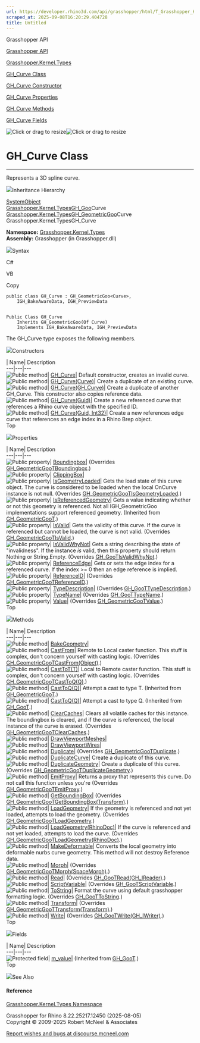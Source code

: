 ```yaml
---
url: https://developer.rhino3d.com/api/grasshopper/html/T_Grasshopper_Kernel_Types_GH_Curve.htm
scraped_at: 2025-09-08T16:20:29.404728
title: Untitled
---
```


Grasshopper API

[Grasshopper API](../html/723c01da-9986-4db2-8f53-6f3a7494df75.htm
"Grasshopper API")

[Grasshopper.Kernel.Types](../html/N_Grasshopper_Kernel_Types.htm
"Grasshopper.Kernel.Types")

[GH_Curve Class](../html/T_Grasshopper_Kernel_Types_GH_Curve.htm "GH_Curve
Class")

[GH_Curve Constructor
](../html/Overload_Grasshopper_Kernel_Types_GH_Curve__ctor.htm "GH_Curve
Constructor ")

[GH_Curve
Properties](../html/Properties_T_Grasshopper_Kernel_Types_GH_Curve.htm
"GH_Curve Properties")

[GH_Curve Methods](../html/Methods_T_Grasshopper_Kernel_Types_GH_Curve.htm
"GH_Curve Methods")

[GH_Curve Fields](../html/Fields_T_Grasshopper_Kernel_Types_GH_Curve.htm
"GH_Curve Fields")

![Click or drag to resize](../icons/TocOpen.gif)![Click or drag to
resize](../icons/TocClose.gif)

# GH_Curve Class  
  
---  
  
Represents a 3D spline curve.

![](../icons/SectionExpanded.png)Inheritance Hierarchy

[SystemObject](https://docs.microsoft.com/dotnet/api/system.object)  
[Grasshopper.Kernel.TypesGH_Goo](T_Grasshopper_Kernel_Types_GH_Goo_1.htm)Curve  
[Grasshopper.Kernel.TypesGH_GeometricGoo](T_Grasshopper_Kernel_Types_GH_GeometricGoo_1.htm)Curve  
Grasshopper.Kernel.TypesGH_Curve  

**Namespace:** [Grasshopper.Kernel.Types](N_Grasshopper_Kernel_Types.htm)  
**Assembly:** Grasshopper (in Grasshopper.dll)

![](../icons/SectionExpanded.png)Syntax

C#

VB

Copy

    
    
    public class GH_Curve : GH_GeometricGoo<Curve>, 
    	IGH_BakeAwareData, IGH_PreviewData
    
    
    Public Class GH_Curve
    	Inherits GH_GeometricGoo(Of Curve)
    	Implements IGH_BakeAwareData, IGH_PreviewData

The GH_Curve type exposes the following members.

![](../icons/SectionExpanded.png)Constructors

| Name| Description  
---|---|---  
![Public method](../icons/pubmethod.gif)|
[GH_Curve](M_Grasshopper_Kernel_Types_GH_Curve__ctor.htm)|  Default
constructor, creates an invalid curve.  
![Public method](../icons/pubmethod.gif)|
[GH_Curve(Curve)](M_Grasshopper_Kernel_Types_GH_Curve__ctor_2.htm)|  Create a
duplicate of an existing curve.  
![Public method](../icons/pubmethod.gif)|
[GH_Curve(GH_Curve)](M_Grasshopper_Kernel_Types_GH_Curve__ctor_1.htm)|  Create
a duplicate of another GH_Curve. This constructor also copies reference data.  
![Public method](../icons/pubmethod.gif)|
[GH_Curve(Guid)](M_Grasshopper_Kernel_Types_GH_Curve__ctor_3.htm)|  Create a
new referenced curve that references a Rhino curve object with the specified
ID.  
![Public method](../icons/pubmethod.gif)| [GH_Curve(Guid,
Int32)](M_Grasshopper_Kernel_Types_GH_Curve__ctor_4.htm)|  Create a new
references edge curve that references an edge index in a Rhino Brep object.  
Top

![](../icons/SectionExpanded.png)Properties

| Name| Description  
---|---|---  
![Public property](../icons/pubproperty.gif)|
[Boundingbox](P_Grasshopper_Kernel_Types_GH_Curve_Boundingbox.htm)|
(Overrides
[GH_GeometricGooTBoundingbox](P_Grasshopper_Kernel_Types_GH_GeometricGoo_1_Boundingbox.htm).)  
![Public property](../icons/pubproperty.gif)|
[ClippingBox](P_Grasshopper_Kernel_Types_GH_Curve_ClippingBox.htm)|  
![Public property](../icons/pubproperty.gif)|
[IsGeometryLoaded](P_Grasshopper_Kernel_Types_GH_Curve_IsGeometryLoaded.htm)|
Gets the load state of this curve object. The curve is considered to be loaded
when the local OnCurve instance is not null.  (Overrides
[GH_GeometricGooTIsGeometryLoaded](P_Grasshopper_Kernel_Types_GH_GeometricGoo_1_IsGeometryLoaded.htm).)  
![Public property](../icons/pubproperty.gif)|
[IsReferencedGeometry](P_Grasshopper_Kernel_Types_GH_GeometricGoo_1_IsReferencedGeometry.htm)|
Gets a value indicating whether or not this geometry is referenced. Not all
IGH_GeometricGoo implementations support referenced geometry.  (Inherited from
[GH_GeometricGooT](T_Grasshopper_Kernel_Types_GH_GeometricGoo_1.htm).)  
![Public property](../icons/pubproperty.gif)|
[IsValid](P_Grasshopper_Kernel_Types_GH_Curve_IsValid.htm)|  Gets the validity
of this curve. If the curve is referenced but cannot be loaded, the curve is
not valid.  (Overrides
[GH_GeometricGooTIsValid](P_Grasshopper_Kernel_Types_GH_GeometricGoo_1_IsValid.htm).)  
![Public property](../icons/pubproperty.gif)|
[IsValidWhyNot](P_Grasshopper_Kernel_Types_GH_Curve_IsValidWhyNot.htm)|  Gets
a string describing the state of "invalidness". If the instance _is_ valid,
then this property should return Nothing or String.Empty.  (Overrides
[GH_GooTIsValidWhyNot](P_Grasshopper_Kernel_Types_GH_Goo_1_IsValidWhyNot.htm).)  
![Public property](../icons/pubproperty.gif)|
[ReferenceEdge](P_Grasshopper_Kernel_Types_GH_Curve_ReferenceEdge.htm)|  Gets
or sets the edge index for a referenced curve. If the index >= 0 then an edge
reference is implied.  
![Public property](../icons/pubproperty.gif)|
[ReferenceID](P_Grasshopper_Kernel_Types_GH_Curve_ReferenceID.htm)|
(Overrides
[GH_GeometricGooTReferenceID](P_Grasshopper_Kernel_Types_GH_GeometricGoo_1_ReferenceID.htm).)  
![Public property](../icons/pubproperty.gif)|
[TypeDescription](P_Grasshopper_Kernel_Types_GH_Curve_TypeDescription.htm)|
(Overrides
[GH_GooTTypeDescription](P_Grasshopper_Kernel_Types_GH_Goo_1_TypeDescription.htm).)  
![Public property](../icons/pubproperty.gif)|
[TypeName](P_Grasshopper_Kernel_Types_GH_Curve_TypeName.htm)|  (Overrides
[GH_GooTTypeName](P_Grasshopper_Kernel_Types_GH_Goo_1_TypeName.htm).)  
![Public property](../icons/pubproperty.gif)|
[Value](P_Grasshopper_Kernel_Types_GH_Curve_Value.htm)|  (Overrides
[GH_GeometricGooTValue](P_Grasshopper_Kernel_Types_GH_GeometricGoo_1_Value.htm).)  
Top

![](../icons/SectionExpanded.png)Methods

| Name| Description  
---|---|---  
![Public method](../icons/pubmethod.gif)|
[BakeGeometry](M_Grasshopper_Kernel_Types_GH_Curve_BakeGeometry.htm)|  
![Public method](../icons/pubmethod.gif)|
[CastFrom](M_Grasshopper_Kernel_Types_GH_Curve_CastFrom.htm)|  Remote to Local
caster function. This stuff is complex, don't concern yourself with casting
logic.  (Overrides
[GH_GeometricGooTCastFrom(Object)](M_Grasshopper_Kernel_Types_GH_GeometricGoo_1_CastFrom.htm).)  
![Public method](../icons/pubmethod.gif)|
[CastToT(T)](M_Grasshopper_Kernel_Types_GH_Curve_CastTo__1.htm)|  Local to
Remote caster function. This stuff is complex, don't concern yourself with
casting logic.  (Overrides
[GH_GeometricGooTCastToQ(Q)](M_Grasshopper_Kernel_Types_GH_GeometricGoo_1_CastTo__1.htm).)  
![Public method](../icons/pubmethod.gif)|
[CastToQ(Q)](M_Grasshopper_Kernel_Types_GH_GeometricGoo_1_CastTo__1.htm)|
Attempt a cast to type T.  (Inherited from
[GH_GeometricGooT](T_Grasshopper_Kernel_Types_GH_GeometricGoo_1.htm).)  
![Public method](../icons/pubmethod.gif)|
[CastToQ(Q)](M_Grasshopper_Kernel_Types_GH_Goo_1_CastTo__1.htm)|  Attempt a
cast to type Q.  (Inherited from
[GH_GooT](T_Grasshopper_Kernel_Types_GH_Goo_1.htm).)  
![Public method](../icons/pubmethod.gif)|
[ClearCaches](M_Grasshopper_Kernel_Types_GH_Curve_ClearCaches.htm)|  Clears
all volatile caches for this instance. The boundingbox is cleared, and if the
curve is referenced, the local instance of the curve is erased.  (Overrides
[GH_GeometricGooTClearCaches](M_Grasshopper_Kernel_Types_GH_GeometricGoo_1_ClearCaches.htm).)  
![Public method](../icons/pubmethod.gif)|
[DrawViewportMeshes](M_Grasshopper_Kernel_Types_GH_Curve_DrawViewportMeshes.htm)|  
![Public method](../icons/pubmethod.gif)|
[DrawViewportWires](M_Grasshopper_Kernel_Types_GH_Curve_DrawViewportWires.htm)|  
![Public method](../icons/pubmethod.gif)|
[Duplicate](M_Grasshopper_Kernel_Types_GH_Curve_Duplicate.htm)|  (Overrides
[GH_GeometricGooTDuplicate](M_Grasshopper_Kernel_Types_GH_GeometricGoo_1_Duplicate.htm).)  
![Public method](../icons/pubmethod.gif)|
[DuplicateCurve](M_Grasshopper_Kernel_Types_GH_Curve_DuplicateCurve.htm)|
Create a duplicate of this curve.  
![Public method](../icons/pubmethod.gif)|
[DuplicateGeometry](M_Grasshopper_Kernel_Types_GH_Curve_DuplicateGeometry.htm)|
Create a duplicate of this curve.  (Overrides
[GH_GeometricGooTDuplicateGeometry](M_Grasshopper_Kernel_Types_GH_GeometricGoo_1_DuplicateGeometry.htm).)  
![Public method](../icons/pubmethod.gif)|
[EmitProxy](M_Grasshopper_Kernel_Types_GH_Curve_EmitProxy.htm)|  Returns a
proxy that represents this curve. Do not call this function unless you're
(Overrides
[GH_GeometricGooTEmitProxy](M_Grasshopper_Kernel_Types_GH_GeometricGoo_1_EmitProxy.htm).)  
![Public method](../icons/pubmethod.gif)|
[GetBoundingBox](M_Grasshopper_Kernel_Types_GH_Curve_GetBoundingBox.htm)|
(Overrides
[GH_GeometricGooTGetBoundingBox(Transform)](M_Grasshopper_Kernel_Types_GH_GeometricGoo_1_GetBoundingBox.htm).)  
![Public method](../icons/pubmethod.gif)|
[LoadGeometry](M_Grasshopper_Kernel_Types_GH_Curve_LoadGeometry.htm)|  If the
geometry is referenced and not yet loaded, attempts to load the geometry.
(Overrides
[GH_GeometricGooTLoadGeometry](M_Grasshopper_Kernel_Types_GH_GeometricGoo_1_LoadGeometry.htm).)  
![Public method](../icons/pubmethod.gif)|
[LoadGeometry(RhinoDoc)](M_Grasshopper_Kernel_Types_GH_Curve_LoadGeometry_1.htm)|
If the curve is referenced and not yet loaded, attempts to load the curve.
(Overrides
[GH_GeometricGooTLoadGeometry(RhinoDoc)](M_Grasshopper_Kernel_Types_GH_GeometricGoo_1_LoadGeometry_1.htm).)  
![Public method](../icons/pubmethod.gif)|
[MakeDeformable](M_Grasshopper_Kernel_Types_GH_Curve_MakeDeformable.htm)|
Converts the local geometry into deformable nurbs curve geometry. This method
will not destroy Reference data.  
![Public method](../icons/pubmethod.gif)|
[Morph](M_Grasshopper_Kernel_Types_GH_Curve_Morph.htm)|  (Overrides
[GH_GeometricGooTMorph(SpaceMorph)](M_Grasshopper_Kernel_Types_GH_GeometricGoo_1_Morph.htm).)  
![Public method](../icons/pubmethod.gif)|
[Read](M_Grasshopper_Kernel_Types_GH_Curve_Read.htm)|  (Overrides
[GH_GooTRead(GH_IReader)](M_Grasshopper_Kernel_Types_GH_Goo_1_Read.htm).)  
![Public method](../icons/pubmethod.gif)|
[ScriptVariable](M_Grasshopper_Kernel_Types_GH_Curve_ScriptVariable.htm)|
(Overrides
[GH_GooTScriptVariable](M_Grasshopper_Kernel_Types_GH_Goo_1_ScriptVariable.htm).)  
![Public method](../icons/pubmethod.gif)|
[ToString](M_Grasshopper_Kernel_Types_GH_Curve_ToString.htm)|  Format the
curve using default grasshopper formatting logic.  (Overrides
[GH_GooTToString](M_Grasshopper_Kernel_Types_GH_Goo_1_ToString.htm).)  
![Public method](../icons/pubmethod.gif)|
[Transform](M_Grasshopper_Kernel_Types_GH_Curve_Transform.htm)|  (Overrides
[GH_GeometricGooTTransform(Transform)](M_Grasshopper_Kernel_Types_GH_GeometricGoo_1_Transform.htm).)  
![Public method](../icons/pubmethod.gif)|
[Write](M_Grasshopper_Kernel_Types_GH_Curve_Write.htm)|  (Overrides
[GH_GooTWrite(GH_IWriter)](M_Grasshopper_Kernel_Types_GH_Goo_1_Write.htm).)  
Top

![](../icons/SectionExpanded.png)Fields

| Name| Description  
---|---|---  
![Protected field](../icons/protfield.gif)|
[m_value](F_Grasshopper_Kernel_Types_GH_Goo_1_m_value.htm)|  (Inherited from
[GH_GooT](T_Grasshopper_Kernel_Types_GH_Goo_1.htm).)  
Top

![](../icons/SectionExpanded.png)See Also

#### Reference

[Grasshopper.Kernel.Types Namespace](N_Grasshopper_Kernel_Types.htm)

Grasshopper for Rhino 8.22.25217.12450 (2025-08-05)  
Copyright © 2009-2025 Robert McNeel & Associates

[Report wishes and bugs at
discourse.mcneel.com](https://discourse.mcneel.com/c/grasshopper)

